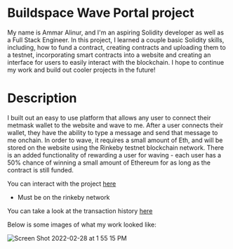 # Buildspace Wave Portal project

My name is Ammar Alinur, and I'm an aspiring Solidity developer as well as a Full Stack Engineer. In this project, I learned a couple basic Solidity skills, including, how to fund a contract, creating contracts and uploading them to a testnet, incorporating smart contracts into a website and creating an interface for users to easily interact with the blockchain. I hope to continue my work and build out cooler projects in the future!
# Description
I built out an easy to use platform that allows any user to connect their metmask wallet to the website and wave to me. After a user connects their wallet, they have the ability to type a message and send that message to me onchain. In order to wave, it requires a small amount of Eth, and will be stored on the website using the Rinkeby testnet blockchain network. There is an added functionality of rewarding a user for waving - each user has a 50% chance of winning a small amount of Ethereum for as long as the contract is still funded. 

You can interact with the project [here](https://waveportal-starter-project.aammaarr.repl.co/?)
* Must be on the rinkeby network


You can take a look at the transaction history [here](https://rinkeby.etherscan.io/address/0xdcabfa3e2256a9401723ca85341b301bb89d078d)

Below is some images of what my work looked like: 

![Screen Shot 2022-02-28 at 1 55 15 PM](https://user-images.githubusercontent.com/59621105/156065038-70225625-71fd-45f0-8b21-2b6af7bc980b.png)
